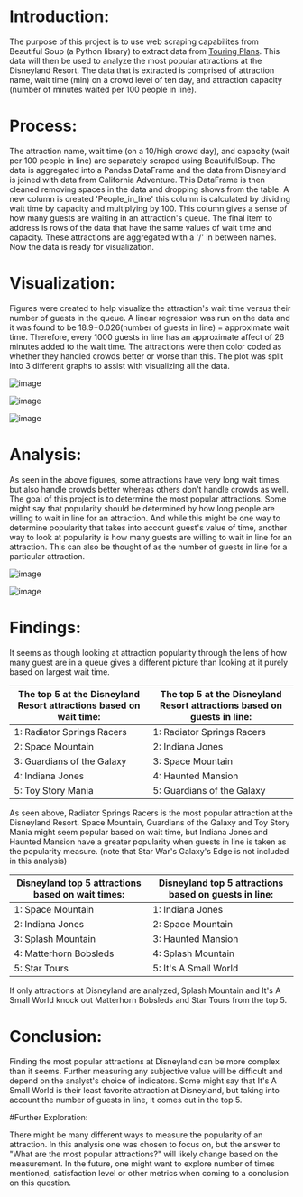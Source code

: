 
# Introduction:

The purpose of this project is to use web scraping capabilites from Beautiful Soup (a Python library) to extract data from [Touring Plans](https://touringplans.com/). This data will then be used to analyze the most popular attractions at the Disneyland Resort. The data that is extracted is comprised of attraction name, wait time (min) on a crowd level of ten day, and attraction capacity (number of minutes waited per 100 people in line). 


# Process: 

The attraction name, wait time (on a 10/high crowd day), and capacity (wait per 100 people in line) are separately scraped using BeautifulSoup. The data is aggregated into a Pandas DataFrame and the data from Disneyland is joined with data from California Adventure. This DataFrame is then cleaned removing spaces in the data and dropping shows from the table. A new column is created 'People_in_line' this column is calculated by dividing wait time by capacity and multiplying by 100. This column gives a sense of how many guests are waiting in an attraction's queue. The final item to address is rows of the data that have the same values of wait time and capacity. These attractions are aggregated with a '/' in between names. Now the data is ready for visualization.

# Visualization:

Figures were created to help visualize the attraction's wait time versus their number of guests in the queue. A linear regression was run on the data and it was found to be 18.9+0.026(number of guests in line) = approximate wait time. Therefore, every 1000 guests in line has an approximate affect of 26 minutes added to the wait time. The attractions were then color coded as whether they handled crowds better or worse than this. The plot was split into 3 different graphs to assist with visualizing all the data.


![image](https://github.com/zaklang123/portfolio-projects/assets/79182085/9ddce24a-15c3-4646-b213-a5a84b62cae6)

![image](https://github.com/zaklang123/portfolio-projects/assets/79182085/13aac9ad-ff5a-455c-965f-b226924b4f35)

![image](https://github.com/zaklang123/portfolio-projects/assets/79182085/d4a8b5cb-6eef-4752-83f0-f866cf63df53)

# Analysis: 

As seen in the above figures, some attractions have very long wait times, but also handle crowds better whereas others don't handle crowds as well. The goal of this project is to determine the most popular attractions. Some might say that popularity should be determined by how long people are willing to wait in line for an attraction. And while this might be one way to determine popularity that takes into account guest's value of time, another way to look at popularity is how many guests are willing to wait in line for an attraction. This can also be thought of as the number of guests in line for a particular attraction. 

![image](https://github.com/zaklang123/portfolio-projects/assets/79182085/f87b3e5e-59c6-49ec-9a9d-6588eea654ee)


![image](https://github.com/zaklang123/portfolio-projects/assets/79182085/2639af3d-4b46-4253-85a7-d52ca23bc7b5)


# Findings:

It seems as though looking at attraction popularity through the lens of how many guest are in a queue gives a different picture than looking at it purely based on largest wait time. 

|The top 5 at the Disneyland Resort attractions based on wait time:                         |The top 5 at the Disneyland Resort attractions based on guests in line: |
|-------------------------------------------------------------------------------------------|------------------------------------------------------------------------|
|1: Radiator Springs Racers                                                                 |1: Radiator Springs Racers                                              |
|2: Space Mountain                                                                          |2: Indiana Jones                                                        |
|3: Guardians of the Galaxy                                                                 |3: Space Mountain                                                       |
|4: Indiana Jones                                                                           |4: Haunted Mansion                                                      |
|5: Toy Story Mania                                                                         |5: Guardians of the Galaxy                                              |
 
As seen above, Radiator Springs Racers is the most popular attraction at the Disneyland Resort. Space Mountain, Guardians of the Galaxy and Toy Story Mania might seem popular based on wait time, but Indiana Jones and Haunted Mansion have a greater popularity when guests in line is taken as the popularity measure. (note that Star War's Galaxy's Edge is not included in this analysis)

|Disneyland top 5 attractions based on wait times:                                        |Disneyland top 5 attractions based on guests in line:|
|-----------------------------------------------------------------------------------------|-----------------------------------------------------|
|1: Space Mountain                                                                        |1: Indiana Jones                                     |
|2: Indiana Jones                                                                         |2: Space Mountain                                    |
|3: Splash Mountain                                                                       |3: Haunted Mansion                                   |
|4: Matterhorn Bobsleds                                                                   |4: Splash Mountain                                   |
|5: Star Tours                                                                            |5: It's A Small World                                |

If only attractions at Disneyland are analyzed, Splash Mountain and It's A Small World knock out Matterhorn Bobsleds and Star Tours from the top 5. 

# Conclusion:

Finding the most popular attractions at Disneyland can be more complex than it seems. Further measuring any subjective value will be difficult and depend on the analyst's choice of indicators. Some might say that It's A Small World is their least favorite attraction at Disneyland, but taking into account the number of guests in line, it comes out in the top 5. 

#Further Exploration:

There might be many different ways to measure the popularity of an attraction. In this analysis one was chosen to focus on, but the answer to "What are the most popular attractions?" will likely change based on the measurement. In the future, one might want to explore number of times mentioned, satisfaction level or other metrics when coming to a conclusion on this question.


